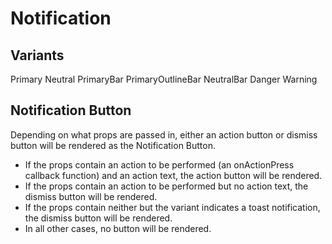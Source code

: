 # Notification

## Variants

Primary
Neutral
PrimaryBar
PrimaryOutlineBar
NeutralBar
Danger
Warning

## Notification Button

Depending on what props are passed in, either an action button or dismiss button will be rendered as the Notification Button.

- If the props contain an action to be performed (an onActionPress callback function) and an action text, the action button will be rendered.
- If the props contain an action to be performed but no action text, the dismiss button will be rendered.
- If the props contain neither but the variant indicates a toast notification, the dismiss button will be rendered.
- In all other cases, no button will be rendered.
